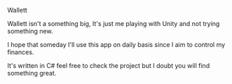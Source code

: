 Wallett

Wallett isn't a something big, It's just me playing with Unity and not trying something new.

I hope that someday I'll use this app on daily basis since I aim to control my finances.

It's written in C# feel free to check the project but I doubt you will find something great.
